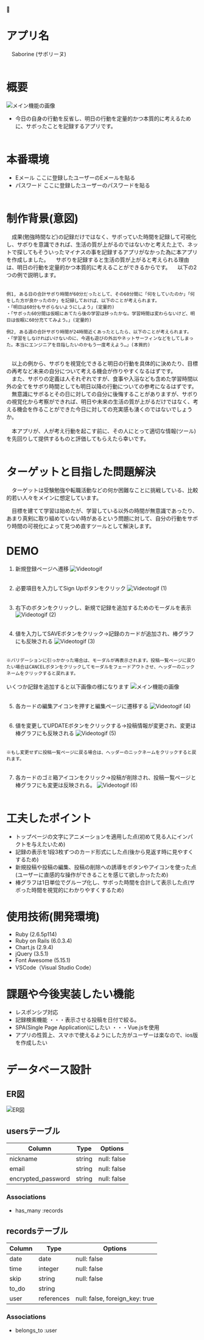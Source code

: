 :orange_book:
# アプリ名

　Saborine (サボリーヌ)
<br><br>

# 概要
![メイン機能の画像](https://user-images.githubusercontent.com/73570767/102845371-c5b55580-4450-11eb-9aee-03b44da8dea1.jpg)<br>

- 今日の自身の行動を反省し、明日の行動を定量的かつ本質的に考えるために、サボったことを記録するアプリです。<br><br>

# 本番環境

<!-- ここにデプロイしたアプリのURLを貼る -->

- Eメール ここに登録したユーザーのEメールを貼る<br>
- パスワード ここに登録したユーザーのパスワードを貼る<br><br>

# 制作背景(意図)
　成果(勉強時間など)の記録だけではなく、サボっていた時間を記録して可視化し、サボりを意識できれば、生活の質が上がるのではないかと考えた上で、ネットで探してもそういったマイナスの事を記録するアプリがなかった為に本アプリを作成しました。
　サボりを記録すると生活の質が上がると考えられる理由は、明日の行動を定量的かつ本質的に考えることができるからです。
　以下の2つの例で説明します。
<br><br>
```
例1, ある日の合計サボり時間が60分だったとして、その60分間に「何をしていたのか」「何をした方が良かったのか」を記録しておけば、以下のことが考えられます。
・「明日は60分もサボらないようにしよう」(定量的)
・「サボった60分間は仮眠にあてたら後の学習は捗ったかな。学習時間は変わらないけど、明日は仮眠に60分充ててみよう。」(定量的)
```

```
例2, ある週の合計サボり時間が24時間近くあったとしたら、以下のことが考えられます。
・「学習をしなければいけないのに、今週も遊びの外出やネットサーフィンなどをしてしまった。本当にエンジニアを目指したいのかもう一度考えよう…」(本質的)
```
<br>
　以上の例から、サボりを視覚化できると明日の行動を具体的に決めたり、目標の再考など未来の自分について考える機会が作りやすくなるはずです。<br>
　また、サボりの定義は人それぞれですが、食事や入浴なども含めた学習時間以外の全てをサボり時間としても明日以降の行動についての参考になるはずです。<br>
　無意識にサボるとその日に対しての自分に後悔することがありますが、サボりの視覚化から考察ができれば、明日や未来の生活の質が上がるだけではなく、考える機会を作ることができた今日に対しての充実感も湧くのではないでしょうか。<br>
<br>
　本アプリが、人が考え行動を起こす前に、その人にとって適切な情報(ツール)を先回りして提供するものと評価してもらえたら幸いです。<br><br>

# ターゲットと目指した問題解決
　ターゲットは受験勉強や転職活動などの何か困難なことに挑戦している、比較的若い人々をメインに想定しています。

　目標を建てて学習は始めたが、学習している以外の時間が無意識であったり、あまり真剣に取り組めていない時があるという問題に対して、自分の行動をサボり時間の可視化によって見つめ直すツールとして解決します。
<br>

# DEMO
1. 新規登録ページへ遷移
![Videotogif](https://user-images.githubusercontent.com/73570767/102961884-d638ff00-4528-11eb-941e-cff0a5e94e8b.gif)<br><br>

2. 必要項目を入力してSign Upボタンをクリック
![Videotogif (1)](https://user-images.githubusercontent.com/73570767/102962554-704d7700-452a-11eb-842c-360f3f0e85ee.gif)<br><br>

3. 右下のボタンをクリックし、新規で記録を追加するためのモーダルを表示
![Videotogif (2)](https://user-images.githubusercontent.com/73570767/102962946-421c6700-452b-11eb-8251-d404634814f6.gif)<br><br>

4. 値を入力してSAVEボタンをクリック→記録のカードが追加され、棒グラフにも反映される
![Videotogif (3)](https://user-images.githubusercontent.com/73570767/102963717-2ca83c80-452d-11eb-96f9-5fa48bd40754.gif)<br><br>

``※バリデーションに引っかかった場合は、モーダルが再表示されます。投稿一覧ページに戻りたい場合はCANCELボタンをクリックしてモーダルをフェードアウトさせ、ヘッダーのニックネームをクリックすると戻れます。``<br><br>
 いくつか記録を追加すると以下画像の様になります
![メイン機能の画像](https://user-images.githubusercontent.com/73570767/102845371-c5b55580-4450-11eb-9aee-03b44da8dea1.jpg)<br><br>

5. 各カードの編集アイコンを押すと編集ページに遷移する
![Videotogif (4)](https://user-images.githubusercontent.com/73570767/102964521-3af75800-452f-11eb-90cb-efb815163432.gif)<br><br>

6. 値を変更してUPDATEボタンをクリックする→投稿情報が変更され、変更は棒グラフにも反映される
![Videotogif (5)](https://user-images.githubusercontent.com/73570767/102965167-a857b880-4530-11eb-9088-bfc44baa3fcd.gif)<br><br>

``※もし変更せずに投稿一覧ページに戻る場合は、ヘッダーのニックネームをクリックすると戻れます。``<br><br>

7. 各カードのゴミ箱アイコンをクリック→投稿が削除され、投稿一覧ページと棒グラフにも変更は反映される。
![Videotogif (6)](https://user-images.githubusercontent.com/73570767/102965980-45ffb780-4532-11eb-9f00-c0e1df61e633.gif)<br><br>


# 工夫したポイント
- トップページの文字にアニメーションを適用した点(初めて見る人にインパクトを与えたいため)<br>
- 記録の表示を1段3枚ずつのカード形式にした点(後から見返す時に見やすくするため)<br>
- 新規投稿や投稿の編集、投稿の削除への誘導をボタンやアイコンを使った点(ユーザーに直感的な操作ができることを感じて欲しかったため)<br>
- 棒グラフは1日単位でグループ化し、サボった時間を合計して表示した点(サボった時間を視覚的にわかりやすくするため)<br>

# 使用技術(開発環境)
- Ruby (2.6.5p114)<br>
- Ruby on Rails (6.0.3.4)<br>
- Chart.js (2.9.4)<br>
- jQuery (3.5.1)<br>
- Font Awesome (5.15.1)<br>
- VSCode（Visual Studio Code）<br>

# 課題や今後実装したい機能
- レスポンシブ対応
- 記録検索機能 ・・・表示させる投稿を日付で絞る。
- SPA(Single Page Application)にしたい ・・・Vue.jsを使用
- アプリの性質上、スマホで使えるようにした方がユーザーは楽なので、ios版を作成したい

# データベース設計

## ER図
![ER図](https://user-images.githubusercontent.com/73570767/102887086-9840ca00-4499-11eb-95a5-741a70107d36.png)

## usersテーブル

| Column             | Type   | Options     |
| ------------------ | ------ | ----------- |
| nickname           | string | null: false |
| email              | string | null: false |
| encrypted_password | string | null: false |

### Associations

- has_many :records

## recordsテーブル

| Column | Type       | Options                        |
| ------ | ---------- | ------------------------------ |
| date   | date       | null: false                    |
| time   | integer    | null: false                    |
| skip   | string     | null: false                    |
| to_do  | string     |                                |
| user   | references | null: false, foreign_key: true |

### Associations

- belongs_to :user